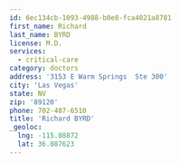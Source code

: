 ```yaml
---
id: 6ec134cb-1093-4988-b0e8-fca4021a8781
first_name: Richard
last_name: BYRD
license: M.D.
services:
  - critical-care
category: doctors
address: '3153 E Warm Springs  Ste 300'
city: 'Las Vegas'
state: NV
zip: '89120'
phone: 702-487-6510
title: 'Richard BYRD'
_geoloc:
  lng: -115.08872
  lat: 36.087623
---
```

